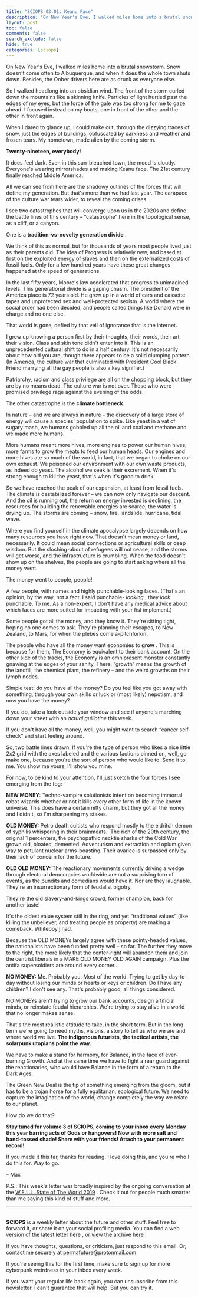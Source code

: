 ```yaml
---
title: "SCIOPS 03.01: Keanu Face"
description: "On New Year's Eve, I walked miles home into a brutal snowstorm"
layout: post
toc: false
comments: false
search_exclude: false
hide: true
categories: [sciops]
---
```



 On New Year's Eve, I walked miles home into a brutal snowstorm. Snow doesn't come often to Albuquerque, and when it does the whole town shuts down. Besides, the Oober drivers here are as drunk as everyone else.




 So I walked headlong into an obsidian wind. The front of the storm curled down the mountains like a skinning knife. Particles of light hurtled past the edges of my eyes, but the force of the gale was too strong for me to gaze ahead. I focused instead on my boots, one in front of the other and the other in front again.




 When I dared to glance up, I could make out, through the dizzying traces of snow, just the edges of buildings, obfuscated by darkness and weather and frozen tears. My hometown, made alien by the coming storm.




**Twenty-nineteen, everybody!** 




 It does feel dark. Even in this sun-bleached town, the mood is cloudy. Everyone's wearing mirrorshades and making Keanu face. The 21st century finally reached Middle America.




 All we can see from here are the shadowy outlines of the forces that will define my generation. But that's more than we had last year. The carapace of the culture war tears wider, to reveal the coming crises.




 I see two catastrophes that will converge upon us in the 2020s and define the battle lines of this century – “catastrophe” here in the topological sense, as a cliff, or a canyon.




 One is a
 **tradition-vs-novelty generation divide** 
 .




 We think of this as normal, but for thousands of years most people lived just as their parents did. The idea of Progress is relatively new, and based at first on the exploited energy of slaves and then on the externalized costs of fossil fuels. Only for a few hundred years have these great changes happened at the speed of generations.




 In the last fifty years, Moore's law accelerated that progress to unimagined levels. This generational divide is a gaping chasm. The president of the America place is 72 years old. He grew up in a world of cars and cassette tapes and unprotected sex and well-protected sexism. A world where the social order had been decided, and people called things like Donald were in charge and no one else.




 That world is gone, defied by that veil of ignorance that is the internet.




 I grew up knowing a person first by their thoughts, their words, their art, their vision. Class and skin tone didn't enter into it. This is an unprecedented cultural shift to do in a half century. It's not necessarily about how old you are, though there appears to be a solid clumping pattern. (In America, the culture war that culminated with President Cool Black Friend marrying all the gay people is also a key signifier.)
   

  

 Patriarchy, racism and class privilege are all on the chopping block, but they are by no means dead. The culture war is not over. Those who were promised privilege rage against the evening of the odds.




 The other catastrophe is the
 **climate bottleneck.** 
  

  

 In nature – and we are always in nature – the discovery of a large store of energy will cause a species' population to spike. Like yeast in a vat of sugary mash, we humans gobbled up all the oil and coal and methane and we made more humans.




 More humans meant more hives, more engines to power our human hives, more farms to grow the meats to feed our human heads. Our engines and more hives ate so much of the world, in fact, that we began to choke on our own exhaust. We poisoned our environment with our own waste products, as indeed do yeast. The alcohol we seek is their excrement. When it's strong enough to kill the yeast, that's when it's good to drink.




 So we have reached the peak of our expansion, at least from fossil fuels. The climate is destabilized forever – we can now only navigate our descent. And the oil is running out, the return on energy invested is declining, the resources for building the renewable energies are scarce, the water is drying up. The storms are coming – snow, fire, landslide, hurricane, tidal wave.




 Where you find yourself in the climate apocalypse largely depends on how many resources you have right now. That doesn't mean money or land, necessarily. It could mean social connections or agricultural skills or deep wisdom. But the sloshing-about of refugees will not cease, and the storms will get worse, and the infrastructure is crumbling. When the food doesn't show up on the shelves, the people are going to start asking where all the money went.




 The money went to people, people!




 A few people, with names and highly punchable-looking faces. (That's an opinion, by the way, not a fact. I said punchable-
 *looking* 
 , they
 *look* 
 punchable. To me. As a non-expert, I don't have any medical advice about which faces are more suited for impacting with your fist implement.)




 Some people got all the money, and they know it. They're sitting tight, hoping no one comes to ask. They're planning their escapes, to New Zealand, to Mars, for when the plebes come a-pitchforkin'.




 The people who have all the money want economies to
 **grow** 
 . This is because for them, The Economy is equivalent to their bank account. On the other side of the tracks, the Economy is an omnipresent monster constantly gnawing at the edges of your sanity. There, “growth” means the growth of the landfill, the chemical plant, the refinery – and the weird growths on their lymph nodes.




 Simple test: do you have all the money? Do you feel like you got away with something, through your own skills or luck or (most likely) nepotism, and now you have the money?




 If you do, take a look outside your window and see if anyone's marching down your street with an
 *actual guillotine* 
 this week.




 If you don't have all the money, well, you might want to search “cancer self-check” and start feeling around.




 So, two battle lines drawn. If you're the type of person who likes a nice little 2x2 grid with the axes labeled and the various factions pinned on, well, go make one, because you're the sort of person who would like to. Send it to me. You show me yours, I'll show you mine.




 For now, to be kind to your attention, I'll just sketch the four forces I see emerging from the fog:




**NEW MONEY:** 
 Techno-vampire solutionists intent on becoming immortal robot wizards whether or not it kills every other form of life in the known universe. This does have a certain nifty charm, but they got all the money and I didn't, so I'm sharpening my stakes.




**OLD MONEY:** 
 Petro death cultists who respond mostly to the eldritch demon of syphilis whispering in their brainmeats.  The rich of the 20th century, the original 1 percenters, the psychopathic necktie sharks of the Cold War grown old, bloated, demented. Adventurism and extraction and opium given way to petulant nuclear arms-boasting. Their avarice is surpassed only by their lack of concern for the future.




**OLD OLD MONEY:** 
 The reactionary movements currently driving a wedge through electoral democracies worldwide are not a surprising turn of events, as the pundits and comedians would have it. Nor are they laughable. They're an insurrectionary form of feudalist bigotry.




 They're the old slavery-and-kings crowd, former champion, back for another taste!




 It's the oldest value system still in the ring, and yet “traditional values” (like killing the unbeliever, and treating people as property) are making a comeback. Whiteboy jihad.




 Because the OLD MONEYs largely agree with these pointy-headed values, the nationalists have been funded pretty well – so far. The further they move to the right, the more likely that the center-right will abandon them and join the centrist liberals in a MAKE OLD MONEY OLD AGAIN campaign. Plus the antifa supersoldiers are around every corner…




**NO MONEY:** 
 Me. Probably you. Most of the world. Trying to get by day-to-day without losing our minds or hearts or keys or children. Do I have any children? I don't see any. That's probably good, all things considered.




 NO MONEYs aren't trying to grow our bank accounts, design artificial minds, or reinstate feudal hierarchies. We're trying to stay alive in a world that no longer makes sense.




 That's the most realistic attitude to take, in the short term. But in the long term we're going to need myths, visions, a story to tell us who we are and where world we live.
 **The indigenous futurists, the tactical artists, the solarpunk utopians point the way.** 




 We have to make a stand for harmony, for Balance, in the face of ever-burning Growth. And at the same time we have to fight a rear guard against the reactionaries, who would have Balance in the form of a return to the Dark Ages.




 The Green New Deal is the tip of something emerging from the gloom, but it has to be a trojan horse for a fully egalitarian, ecological future. We need to capture the imagination of the world, change completely the way we relate to our planet.




 How do we do that?
   

  

**Stay tuned for volume 3 of SCIOPS, coming to your inbox every Monday this year barring acts of Gods or hangovers! Now with more salt and hand-tossed shade! Share with your friends! Attach to your permanent record!** 




 If you made it this far, thanks for reading. I love doing this, and you're who I do this for. Way to go.




 – Max




 P.S.: This week's letter was broadly inspired by the ongoing conversation at the
 [W.E.L.L. State of The World 2019](https://people.well.com/conf/inkwell.vue/topics/506/State-of-the-World-2019-page01.html) 
 . Check it out for people much smarter than me saying this kind of stuff and more.





---


###### 
**SCIOPS** 
 is a weekly letter about the future and other stuff. Feel free to forward it, or share it on your social profiling media. You can find a web version of the
 latest letter here
 , or view the
 archive here
 .
 

 If you have thoughts, questions, or criticism, just respond to this email. Or, contact me securely at
 permafuture@protonmail.com


 If you're seeing this for the first time, make sure to
 sign up
 for more cyberpunk weirdness in your inbox every week.
 

 If you want your regular life back again, you can unsubscribe from this newsletter. I can't guarantee that will help. But you can try it.

